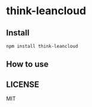 # think-leancloud

## Install

```
npm install think-leancloud
```

## How to use



## LICENSE

MIT